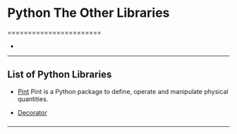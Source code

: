 # Python The Other Libraries
=======================


- []()

-----------------------------------------------------------------------------------------------------

## List of Python Libraries


- [Pint](https://pint.readthedocs.io/en/stable/)
Pint is a Python package to define, operate and manipulate physical quantities.

- [Decorator](https://github.com/micheles/decorator) 

### 


-----------------------------------------------------------------------------------------------------